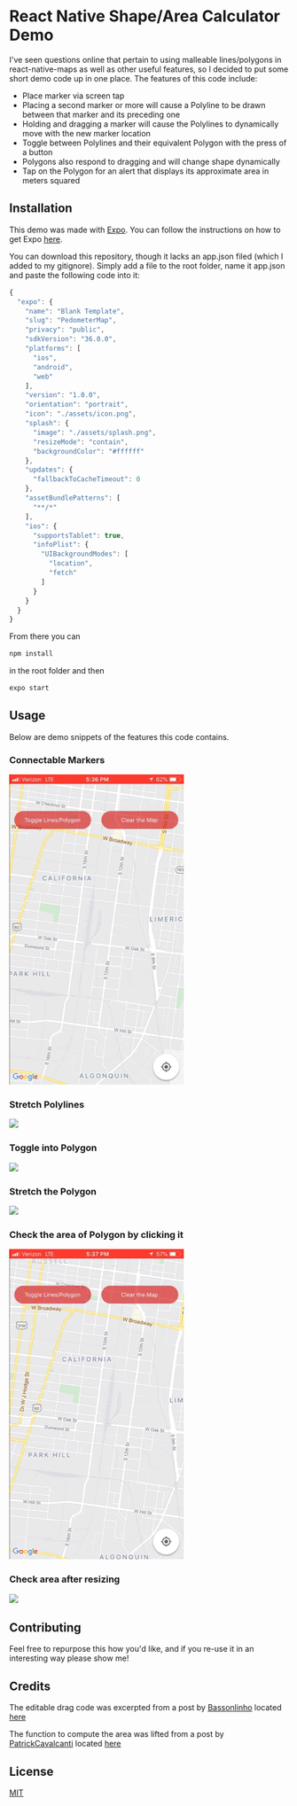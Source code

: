 # React Native Shape/Area Calculator Demo

I've seen questions online that pertain to using malleable lines/polygons in react-native-maps as well as other useful features, so I decided to put some short demo code up in one place. The features of this code include:

* Place marker via screen tap 
* Placing a second marker or more will cause a Polyline to be drawn between that marker and its preceding one
* Holding and dragging a marker will cause the Polylines to dynamically move with the new marker location
* Toggle between Polylines and their equivalent Polygon with the press of a button
* Polygons also respond to dragging and will change shape dynamically
* Tap on the Polygon for an alert that displays its approximate area in meters squared

## Installation

This demo was made with [Expo](https://www.google.com/search?q=expo+io&oq=expo+io&aqs=chrome..69i57j0l4j69i60l3.2889j0j7&sourceid=chrome&ie=UTF-8). You can follow the instructions on how to get Expo [here](https://expo.io/learn).

You can download this repository, though it lacks an app.json filed (which I added to my gitignore). Simply add a file to the root folder, name it app.json and paste the following code into it:
```javascript
{
  "expo": {
    "name": "Blank Template",
    "slug": "PedometerMap",
    "privacy": "public",
    "sdkVersion": "36.0.0",
    "platforms": [
      "ios",
      "android",
      "web"
    ],
    "version": "1.0.0",
    "orientation": "portrait",
    "icon": "./assets/icon.png",
    "splash": {
      "image": "./assets/splash.png",
      "resizeMode": "contain",
      "backgroundColor": "#ffffff"
    },
    "updates": {
      "fallbackToCacheTimeout": 0
    },
    "assetBundlePatterns": [
      "**/*"
    ],
    "ios": {
      "supportsTablet": true,
      "infoPlist": {
        "UIBackgroundModes": [
          "location",
          "fetch"
        ]
      }
    }
  }
} 
```
From there you can
```bash
npm install
```
in the root folder and then
```bash
expo start
```
## Usage
Below are demo snippets of the features this code contains.

### Connectable Markers
![](gifs/connectmarkers.gif)

### Stretch Polylines
![](gifs/stretchlines.gif)

### Toggle into Polygon
![](gifs/togglepolygon.gif)

### Stretch the Polygon
![](gifs/stretchpolygon.gif)

### Check the area of Polygon by clicking it
![](gifs/checkarea1.gif)

### Check area after resizing
![](gifs/checkarea2.gif)

## Contributing
Feel free to repurpose this how you'd like, and if you re-use it in an interesting way please show me!

## Credits
The editable drag code was excerpted from a post by [Bassonlinho](https://github.com/Bassonlinho) located [here](https://github.com/react-native-community/react-native-maps/issues/1685)

The function to compute the area was lifted from a post by [PatrickCavalcanti](https://github.com/PatrickCavalcanti) located [here](https://github.com/react-native-community/react-native-maps/issues/2365)


## License
[MIT](https://choosealicense.com/licenses/mit/)